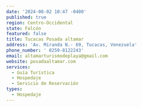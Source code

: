 ```yaml
---
date: '2024-08-02 10:47 -0400'
published: true
region: Centro-Occidental
state: Falcón
featured: false
title: Tucacas Posada altamar
address: 'Av. Miranda N.- 69, Tucacas, Venezuela'
phone_number: ' 0259-8122243'
email: altamarturismodeplaya@gmail.com
website: posadaaltamar.com
services:
  - Guía Turística
  - Hospedaje
  - Servicio de Reservación
types:
  - Hospedaje
---
```


